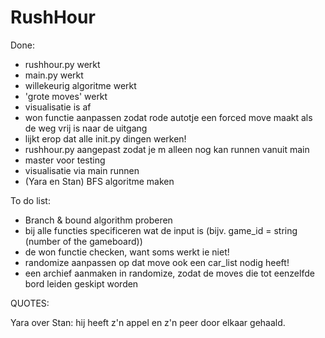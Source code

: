 # RushHour

Done:
+ rushhour.py werkt
+ main.py werkt
+ willekeurig algoritme werkt
+ 'grote moves' werkt
+ visualisatie is af
+ won functie aanpassen zodat rode autotje een forced move maakt als de weg vrij is naar de uitgang
+ lijkt erop dat alle init.py dingen werken!
+ rushhour.py aangepast zodat je m alleen nog kan runnen vanuit main
+ master voor testing
+ visualisatie via main runnen
+ (Yara en Stan) BFS algoritme maken

To do list:
- Branch & bound algorithm proberen
- bij alle functies specificeren wat de input is (bijv. game_id = string (number of the gameboard))
- de won functie checken, want soms werkt ie niet!
- randomize aanpassen op dat move ook een car_list nodig heeft!
- een archief aanmaken in randomize, zodat de moves die tot eenzelfde bord leiden geskipt worden

QUOTES:

Yara over Stan: hij heeft z'n appel en z'n peer door elkaar gehaald.
